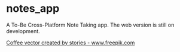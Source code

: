 # notes_app

A To-Be Cross-Platform Note Taking app. The web version is still on development.

<!-- Attributions -->

<a href="https://www.freepik.com/free-photos-vectors/coffee">Coffee vector created by stories - www.freepik.com</a>
